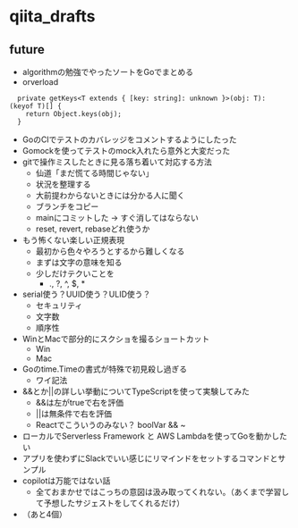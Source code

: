 # qiita_drafts

## future

- algorithmの勉強でやったソートをGoでまとめる
- orverload

```
  private getKeys<T extends { [key: string]: unknown }>(obj: T): (keyof T)[] {
    return Object.keys(obj);
  }
```


* GoのCIでテストのカバレッジをコメントするようにしたった
* Gomockを使ってテストのmock入れたら意外と大変だった
* gitで操作ミスしたときに見る落ち着いて対応する方法
    * 仙道「まだ慌てる時間じゃない」
    * 状況を整理する
    * 大前提わからないときには分かる人に聞く
    * ブランチをコピー
    * mainにコミットした -> すぐ消してはならない
    * reset, revert, rebaseどれ使うか
* もう怖くない楽しい正規表現
    * 最初から色々やろうとするから難しくなる
    * まずは文字の意味を知る
    * 少しだけテクいことを
        * ., ?, ^, $, *
* serial使う？UUID使う？ULID使う？
    * セキュリティ
    * 文字数
    * 順序性
* WinとMacで部分的にスクショを撮るショートカット
    * Win
    * Mac
* Goのtime.Timeの書式が特殊で初見殺し過ぎる
    * ワイ記法
* &&とか||の詳しい挙動についてTypeScriptを使って実験してみた
    * &&は左がtrueで右を評価
    * ||は無条件で右を評価
    * Reactでこういうのみない？ boolVar && ~
* ローカルでServerless Framework と AWS Lambdaを使ってGoを動かしたい
* アプリを使わずにSlackでいい感じにリマインドをセットするコマンドとサンプル
* copilotは万能ではない話
    * 全ておまかせではこっちの意図は汲み取ってくれない。（あくまで学習して予想したサジェストをしてくれるだけ）
* （あと4個）
